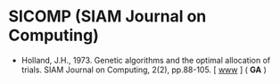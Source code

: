 # SICOMP (SIAM Journal on Computing)

* Holland, J.H., 1973. Genetic algorithms and the optimal allocation of trials. SIAM Journal on Computing, 2(2), pp.88-105. [ [www](https://epubs.siam.org/doi/10.1137/0202009) ] (  **GA** )
